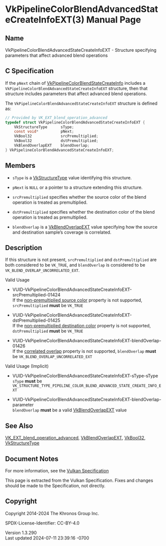 # VkPipelineColorBlendAdvancedStateCreateInfoEXT(3) Manual Page

## Name

VkPipelineColorBlendAdvancedStateCreateInfoEXT - Structure specifying
parameters that affect advanced blend operations



## <a href="#_c_specification" class="anchor"></a>C Specification

If the `pNext` chain of
[VkPipelineColorBlendStateCreateInfo](https://registry.khronos.org/vulkan/specs/1.3-extensions/man/html/VkPipelineColorBlendStateCreateInfo.html)
includes a `VkPipelineColorBlendAdvancedStateCreateInfoEXT` structure,
then that structure includes parameters that affect advanced blend
operations.

The `VkPipelineColorBlendAdvancedStateCreateInfoEXT` structure is
defined as:

``` c
// Provided by VK_EXT_blend_operation_advanced
typedef struct VkPipelineColorBlendAdvancedStateCreateInfoEXT {
    VkStructureType      sType;
    const void*          pNext;
    VkBool32             srcPremultiplied;
    VkBool32             dstPremultiplied;
    VkBlendOverlapEXT    blendOverlap;
} VkPipelineColorBlendAdvancedStateCreateInfoEXT;
```

## <a href="#_members" class="anchor"></a>Members

- `sType` is a [VkStructureType](https://registry.khronos.org/vulkan/specs/1.3-extensions/man/html/VkStructureType.html) value identifying
  this structure.

- `pNext` is `NULL` or a pointer to a structure extending this
  structure.

- `srcPremultiplied` specifies whether the source color of the blend
  operation is treated as premultiplied.

- `dstPremultiplied` specifies whether the destination color of the
  blend operation is treated as premultiplied.

- `blendOverlap` is a [VkBlendOverlapEXT](https://registry.khronos.org/vulkan/specs/1.3-extensions/man/html/VkBlendOverlapEXT.html) value
  specifying how the source and destination sample’s coverage is
  correlated.

## <a href="#_description" class="anchor"></a>Description

If this structure is not present, `srcPremultiplied` and
`dstPremultiplied` are both considered to be `VK_TRUE`, and
`blendOverlap` is considered to be `VK_BLEND_OVERLAP_UNCORRELATED_EXT`.

Valid Usage

- <a
  href="#VUID-VkPipelineColorBlendAdvancedStateCreateInfoEXT-srcPremultiplied-01424"
  id="VUID-VkPipelineColorBlendAdvancedStateCreateInfoEXT-srcPremultiplied-01424"></a>
  VUID-VkPipelineColorBlendAdvancedStateCreateInfoEXT-srcPremultiplied-01424  
  If the <a
  href="https://registry.khronos.org/vulkan/specs/1.3-extensions/html/vkspec.html#limits-advancedBlendNonPremultipliedSrcColor"
  target="_blank" rel="noopener">non-premultiplied source color</a>
  property is not supported, `srcPremultiplied` **must** be `VK_TRUE`

- <a
  href="#VUID-VkPipelineColorBlendAdvancedStateCreateInfoEXT-dstPremultiplied-01425"
  id="VUID-VkPipelineColorBlendAdvancedStateCreateInfoEXT-dstPremultiplied-01425"></a>
  VUID-VkPipelineColorBlendAdvancedStateCreateInfoEXT-dstPremultiplied-01425  
  If the <a
  href="https://registry.khronos.org/vulkan/specs/1.3-extensions/html/vkspec.html#limits-advancedBlendNonPremultipliedDstColor"
  target="_blank" rel="noopener">non-premultiplied destination color</a>
  property is not supported, `dstPremultiplied` **must** be `VK_TRUE`

- <a
  href="#VUID-VkPipelineColorBlendAdvancedStateCreateInfoEXT-blendOverlap-01426"
  id="VUID-VkPipelineColorBlendAdvancedStateCreateInfoEXT-blendOverlap-01426"></a>
  VUID-VkPipelineColorBlendAdvancedStateCreateInfoEXT-blendOverlap-01426  
  If the <a
  href="https://registry.khronos.org/vulkan/specs/1.3-extensions/html/vkspec.html#limits-advancedBlendCorrelatedOverlap"
  target="_blank" rel="noopener">correlated overlap</a> property is not
  supported, `blendOverlap` **must** be
  `VK_BLEND_OVERLAP_UNCORRELATED_EXT`

Valid Usage (Implicit)

- <a
  href="#VUID-VkPipelineColorBlendAdvancedStateCreateInfoEXT-sType-sType"
  id="VUID-VkPipelineColorBlendAdvancedStateCreateInfoEXT-sType-sType"></a>
  VUID-VkPipelineColorBlendAdvancedStateCreateInfoEXT-sType-sType  
  `sType` **must** be
  `VK_STRUCTURE_TYPE_PIPELINE_COLOR_BLEND_ADVANCED_STATE_CREATE_INFO_EXT`

- <a
  href="#VUID-VkPipelineColorBlendAdvancedStateCreateInfoEXT-blendOverlap-parameter"
  id="VUID-VkPipelineColorBlendAdvancedStateCreateInfoEXT-blendOverlap-parameter"></a>
  VUID-VkPipelineColorBlendAdvancedStateCreateInfoEXT-blendOverlap-parameter  
  `blendOverlap` **must** be a valid
  [VkBlendOverlapEXT](https://registry.khronos.org/vulkan/specs/1.3-extensions/man/html/VkBlendOverlapEXT.html) value

## <a href="#_see_also" class="anchor"></a>See Also

[VK_EXT_blend_operation_advanced](https://registry.khronos.org/vulkan/specs/1.3-extensions/man/html/VK_EXT_blend_operation_advanced.html),
[VkBlendOverlapEXT](https://registry.khronos.org/vulkan/specs/1.3-extensions/man/html/VkBlendOverlapEXT.html), [VkBool32](https://registry.khronos.org/vulkan/specs/1.3-extensions/man/html/VkBool32.html),
[VkStructureType](https://registry.khronos.org/vulkan/specs/1.3-extensions/man/html/VkStructureType.html)

## <a href="#_document_notes" class="anchor"></a>Document Notes

For more information, see the <a
href="https://registry.khronos.org/vulkan/specs/1.3-extensions/html/vkspec.html#VkPipelineColorBlendAdvancedStateCreateInfoEXT"
target="_blank" rel="noopener">Vulkan Specification</a>

This page is extracted from the Vulkan Specification. Fixes and changes
should be made to the Specification, not directly.

## <a href="#_copyright" class="anchor"></a>Copyright

Copyright 2014-2024 The Khronos Group Inc.

SPDX-License-Identifier: CC-BY-4.0

Version 1.3.290  
Last updated 2024-07-11 23:39:16 -0700
